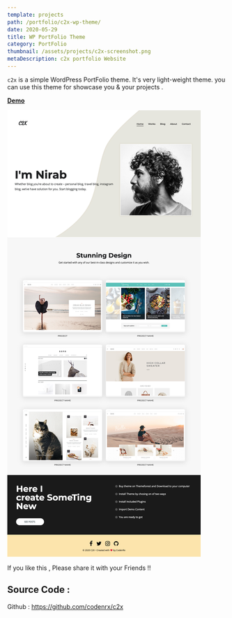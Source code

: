 ```yaml
---
template: projects
path: /portfolio/c2x-wp-theme/
date: 2020-05-29
title: WP PortFolio Theme
category: PortFolio
thumbnail: /assets/projects/c2x-screenshot.png
metaDescription: c2x portfolio Website
---
```


`c2x` is a simple WordPress PortFolio theme. It's very light-weight theme. you can use this theme for showcase you & your projects .

[**Demo**](https://c2x.codenrx.com)

![screenshot](https://github.com/codenrx/c2x/raw/master/screenshot.png)

If you like this , Please share it with your Friends !!

## Source Code :

Github : https://github.com/codenrx/c2x
